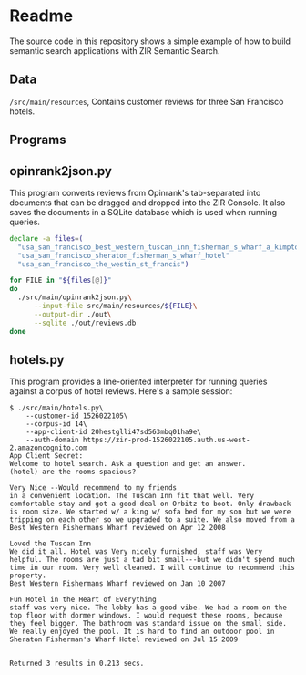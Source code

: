 # Readme

The source code in this repository shows a simple example of how to build
semantic search applications with ZIR Semantic Search.

## Data

`/src/main/resources`, Contains customer reviews for three San Francisco hotels.

## Programs

## opinrank2json.py

This program converts reviews from Opinrank's tab-separated into documents that
can be dragged and dropped into the ZIR Console. It also saves the documents in
a SQLite database which is used when running queries.

```bash
declare -a files=(
  "usa_san_francisco_best_western_tuscan_inn_fisherman_s_wharf_a_kimpton_hotel"
  "usa_san_francisco_sheraton_fisherman_s_wharf_hotel"
  "usa_san_francisco_the_westin_st_francis")

for FILE in "${files[@]}"
do
  ./src/main/opinrank2json.py\
      --input-file src/main/resources/${FILE}\
      --output-dir ./out\
      --sqlite ./out/reviews.db
done
```

## hotels.py

This program provides a line-oriented interpreter for running queries against a
corpus of hotel reviews. Here's a sample session:

```
$ ./src/main/hotels.py\
    --customer-id 1526022105\
    --corpus-id 14\
    --app-client-id 20hestglli47sd563mbq01ha9e\
    --auth-domain https://zir-prod-1526022105.auth.us-west-2.amazoncognito.com
App Client Secret:
Welcome to hotel search. Ask a question and get an answer.
(hotel) are the rooms spacious?

Very Nice --Would recommend to my friends
in a convenient location. The Tuscan Inn fit that well. Very
comfortable stay and got a good deal on Orbitz to boot. Only drawback
is room size. We started w/ a king w/ sofa bed for my son but we were
tripping on each other so we upgraded to a suite. We also moved from a
Best Western Fishermans Wharf reviewed on Apr 12 2008

Loved the Tuscan Inn
We did it all. Hotel was Very nicely furnished, staff was Very
helpful. The rooms are just a tad bit small---but we didn't spend much
time in our room. Very well cleaned. I will continue to recommend this
property.
Best Western Fishermans Wharf reviewed on Jan 10 2007

Fun Hotel in the Heart of Everything
staff was very nice. The lobby has a good vibe. We had a room on the
top floor with dormer windows. I would request these rooms, because
they feel bigger. The bathroom was standard issue on the small side.
We really enjoyed the pool. It is hard to find an outdoor pool in
Sheraton Fisherman's Wharf Hotel reviewed on Jul 15 2009


Returned 3 results in 0.213 secs.
```
